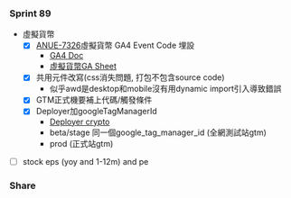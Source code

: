 ### Sprint 89
* 虛擬貨幣
	* [x] [ANUE-7326](https://cnyesrd.atlassian.net/browse/ANUE-7326)虛擬貨幣 GA4 Event Code 埋設
		* [GA4 Doc](https://cnyesrd.atlassian.net/wiki/spaces/PS/pages/2007400449/GA4)
		* [虛擬貨幣GA Sheet](https://docs.google.com/spreadsheets/d/1koB7grGN9jhUV15YgoJMVhZxp41xf6vh0tiZvmFPqEs/edit#gid=163482917)
	* [x] 共用元件改寫(css消失問題, 打包不包含source code)
		* 似乎awd是desktop和mobile沒有用dynamic import引入導致錯誤
	* [x] GTM正式機要補上代碼/觸發條件
	* [x] Deployer加googleTagManagerId
		* [Deployer crypto](https://gitlab.cnyes.cool/deployer/fe-crypto)
		* beta/stage 同一個google_tag_manager_id (全網測試站gtm)
		* prod (正式站gtm)
* [ ] stock eps (yoy and 1-12m) and pe 


### Share